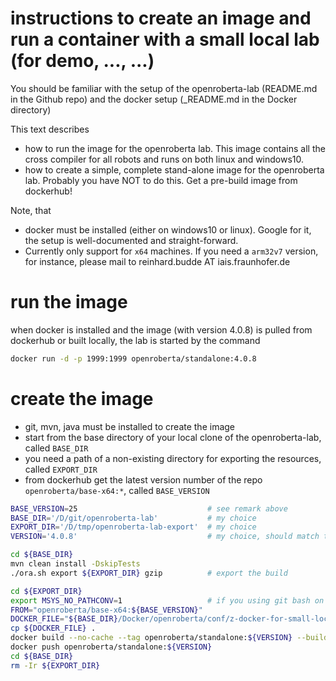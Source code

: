 # instructions to create an image and run a container with a small local lab (for demo, ..., ...)

You should be familiar with the setup of the openroberta-lab (README.md in the Github repo) and the docker setup (_README.md in the Docker directory) 

This text describes
- how to run the image for the openroberta lab. This image contains all the cross compiler for all robots and runs on both linux and windows10.
- how to create a simple, complete stand-alone image for the openroberta lab. Probably you have NOT to do this. Get a pre-build image from dockerhub!

Note, that
- docker must be installed (either on windows10 or linux). Google for it, the setup is well-documented and straight-forward.
- Currently only support for `x64` machines. If you need a `arm32v7` version, for instance, please mail to reinhard.budde AT iais.fraunhofer.de

# run the image

when docker is installed and the image (with version 4.0.8) is pulled from dockerhub or built locally, the lab is started by the command
```bash
docker run -d -p 1999:1999 openroberta/standalone:4.0.8
```


# create the image

- git, mvn, java must be installed to create the image
- start from the base directory of your local clone of the openroberta-lab, called `BASE_DIR`
- you need a path of a non-existing directory for exporting the resources, called `EXPORT_DIR`
- from dockerhub get the latest version number of the repo `openroberta/base-x64:*`, called `BASE_VERSION`

```bash
BASE_VERSION=25                             # see remark above 
BASE_DIR='/D/git/openroberta-lab'           # my choice
EXPORT_DIR='/D/tmp/openroberta-lab-export'  # my choice
VERSION='4.0.8'                             # my choice, should match the version of the pom.xml

cd ${BASE_DIR}
mvn clean install -DskipTests
./ora.sh export ${EXPORT_DIR} gzip          # export the build

cd ${EXPORT_DIR}
export MSYS_NO_PATHCONV=1                   # if you using git bash on windows10 you need this
FROM="openroberta/base-x64:${BASE_VERSION}"
DOCKER_FILE="${BASE_DIR}/Docker/openroberta/conf/z-docker-for-small-local-lab/Dockerfile"
cp ${DOCKER_FILE} .
docker build --no-cache --tag openroberta/standalone:${VERSION} --build-arg FROM=${FROM} .
docker push openroberta/standalone:${VERSION}
cd ${BASE_DIR}
rm -Ir ${EXPORT_DIR}
```

